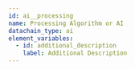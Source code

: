 ```yaml
---
id: ai__processing
name: Processing Algorithm or AI
datachain_type: ai
element_variables:
  - id: additional_description
    label: Additional Description
---
```

